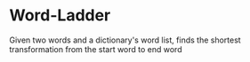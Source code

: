 # Word-Ladder
Given two words and a dictionary's word list, finds the shortest transformation from the start word to end word
